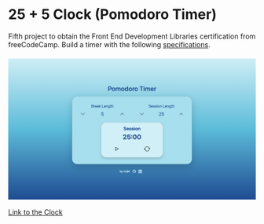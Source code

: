 # 25 + 5 Clock (Pomodoro Timer)

Fifth project to obtain the Front End Development Libraries certification from freeCodeCamp. Build a timer with the following [specifications](https://www.freecodecamp.org/learn/front-end-development-libraries/front-end-development-libraries-projects/build-a-25--5-clock).


####  
![project img](./src/assets/pomodoro-timer.png)


[Link to the Clock](https://cwjki.github.io/clock/) 
